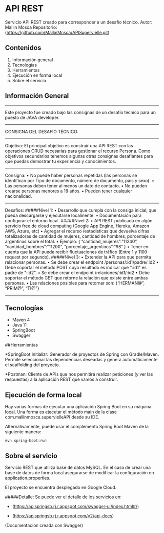 # API REST
Servicio API REST creado para corresponder a un desafío técnico.
Autor: Mallin Mosca
Repositorio: (https://github.com/MallinMosca/APISupervielle.git)

## Contenidos
1. Información general
2. Tecnologías
3. Herramientas
4. Ejecución en forma local
5. Sobre el servicio

## Información General
***
Este proyecto fue creado bajo las consignas de un desafío técnico para un puesto de JAVA developer.

***
CONSIGNA DEL DESAFÍO TÉCNICO: 
***
Objetivo:
El principal objetivo es construir una API REST con las operaciones CRUD necesarias
para gestionar el recurso Persona.
Como objetivos secundarios tenemos algunas otras consignas desafiantes para que
puedas demostrar tu experiencia y conocimientos.
***
Consigna:
• No puede haber personas repetidas (las personas se identifican por Tipo de 
documento, número de documento, país y sexo).
• Las personas deben tener al menos un dato de contacto.
• No pueden crearse personas menores a 18 años.
• Pueden tener cualquier nacionalidad.
***
Desafíos:
#####Nivel 1: 
• Desarrollo que cumpla con la consiga inicial, que pueda descargarse 
y ejecutarse localmente.
• Documentación para configurar el entorno local.
#####Nivel 2: 
• API REST publicada en algún servicio free de cloud computing 
(Google App Engine, Heroku, Amazon AWS, Azure, etc)
• Agregar el recurso /estadisticas que devuelva cifras totalizadoras
de cantidad de mujeres, cantidad de hombres, porcentaje de 
argentinos sobre el total.
• Ejemplo:
{
“cantidad_mujeres”:”11240”, 
“cantidad_hombres”:”11200”,
“porcentaje_argentinos”:”98”
}
• Tener en cuenta que la API puede recibir fluctuaciones de tráfico 
(Entre 1 y 1100 request por segundo).
#####Nivel 3:
• Extender la API para que permita relacionar personas.
• Se debe crear el endpoint /personas/:id1/padre/:id2
▪ Debe soportar el método POST cuyo resultado es indicar que 
":id1" es padre de ":id2".
• Se debe crear el endpoint /relaciones/:id1/:id2
▪ Debe soportar el método GET que retorne la relación que 
existe entre ambas personas.
• Las relaciones posibles para retornar son:
{“HERMAN@”, “PRIM@”, “TI@”}
***
## Tecnologías

* Maven 4
* Java 11
* SpringBoot 
* Swagger

##Herramientas

*SpringBoot Initializr: Generador de proyectos de Spring con Gradle/Maven. Permite seleccionar las dependencias deseadas y genera automáticamente el scaffolding del proyecto.

*Postman: Cliente de APIs que nos permitirá realizar peticiones (y ver las respuestas) a la aplicación REST que vamos a construir.

## Ejecución de forma local

Hay varias formas de ejecutar una aplicación Spring Boot en su máquina local. Una forma es ejecutar el método main de la clase com.mallinmosca.supervielleAPI desde su IDE.

Alternativamente, puede usar el complemento Spring Boot Maven de la siguiente manera:
```
mvn spring-boot:run
```

## Sobre el servicio

Servicio REST que utiliza base de datos MySQL. En el caso de crear una base de datos de forma local asegurarse de modificar la configuración en application.properties.

El proyecto se encuentra desplegado en Google Cloud. 

#####Detalle:
Se puede ver el detalle de los servicios en:
 * (https://apispringsb.rj.r.appspot.com/swagger-ui/index.html#/)

 * (https://apispringsb.rj.r.appspot.com/v2/api-docs)

(Documentación creada con Swagger)
